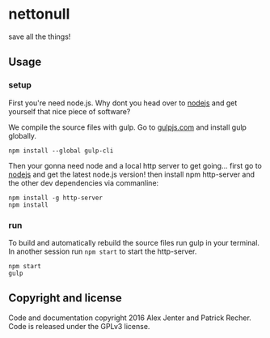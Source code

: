 # nettonull
save all the things!


## Usage

### setup
First you're need node.js. Why dont you head over to [nodejs](https://nodejs.org/en/download/) and get yourself that nice piece of software?

We compile the source files with gulp. Go to [gulpjs.com](http://gulpjs.com/) and install gulp globally.
```
npm install --global gulp-cli
```
Then your gonna need node and a local http server to get going...
first go to [nodejs](https://nodejs.org/en/download/) and get the latest node.js version!
then install npm http-server and the other dev dependencies via commanline:
```
npm install -g http-server
npm install
```

### run
To build and automatically rebuild the source files run gulp in your terminal.
In another session run `npm start` to start the http-server.
```
npm start
gulp
```

## Copyright and license
Code and documentation copyright 2016 Alex Jenter and Patrick Recher. Code is released under the GPLv3 license.
